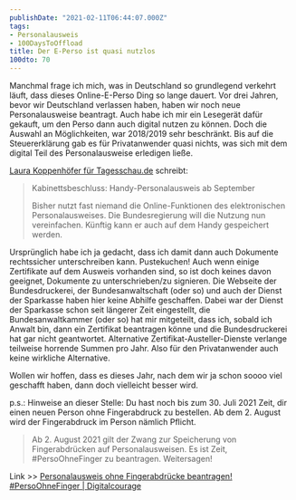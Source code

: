 ```yaml
---
publishDate: "2021-02-11T06:44:07.000Z"
tags:
- Personalausweis
- 100DaysToOffload
title: Der E-Perso ist quasi nutzlos
100dto: 70
---
```


Manchmal frage ich mich, was in Deutschland so grundlegend verkehrt läuft, dass dieses Online-E-Perso Ding so lange dauert. Vor drei Jahren, bevor wir Deutschland verlassen haben, haben wir noch neue Personalausweise beantragt. Auch habe ich mir ein Lesegerät dafür gekauft, um den Perso dann auch digital nutzen zu können. Doch die Auswahl an Möglichkeiten, war 2018/2019 sehr beschränkt. Bis auf die Steuererklärung gab es für Privatanwender quasi nichts, was sich mit dem digital Teil des Personalausweise erledigen ließe.

[Laura Koppenhöfer für Tagesschau.de](https://www.tagesschau.de/inland/personalausweis-elektronisch-101.html) schreibt:

> Kabinettsbeschluss: Handy-Personalausweis ab September
> 
>Bisher nutzt fast niemand die Online-Funktionen des elektronischen Personalausweises. Die Bundesregierung will die Nutzung nun vereinfachen. Künftig kann er auch auf dem Handy gespeichert werden.

Ursprünglich habe ich ja gedacht, dass ich damit dann auch Dokumente rechtssicher unterschreiben kann. Pustekuchen! Auch wenn einige Zertifikate auf dem Ausweis vorhanden sind, so ist doch keines davon geeignet, Dokumente zu unterschrieben/zu signieren. Die Webseite der Bundesdruckerei, der Bundesanwaltschaft (oder so) und auch der Dienst der Sparkasse haben hier keine Abhilfe geschaffen. Dabei war der Dienst der Sparkasse schon seit längerer Zeit eingestellt, die Bundesanwaltkammer (oder so) hat mir mitgeteilt, dass ich, sobald ich Anwalt bin, dann ein Zertifikat beantragen könne und die Bundesdruckerei hat gar nicht geantwortet. Alternative Zertifikat-Austeller-Dienste verlange teilweise horrende Summen pro Jahr. Also für den Privatanwender auch keine wirkliche Alternative.

Wollen wir hoffen, dass es dieses Jahr, nach dem wir ja schon soooo viel geschafft haben, dann doch vielleicht besser wird.

p.s.: Hinweise an dieser Stelle: Du hast noch bis zum 30. Juli 2021 Zeit, dir einen neuen Person ohne Fingerabdruck zu bestellen. Ab dem 2. August wird der Fingerabdruck im Person nämlich Pflicht.

> Ab 2. August 2021 gilt der Zwang zur Speicherung von Fingerabdrücken auf Personalausweisen. Es ist Zeit, #PersoOhneFinger zu beantragen. Weitersagen!

Link >> [Personalausweis ohne Fingerabdrücke beantragen! #PersoOhneFinger | Digitalcourage](https://digitalcourage.de/blog/2021/personalausweis-ohne-fingerabdruecke)
